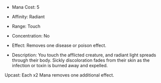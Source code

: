 - Mana Cost: 5
    
- Affinity: Radiant
    
- Range: Touch
    
- Concentration: No
    
- Effect: Removes one disease or poison effect.
    
- Description: You touch the afflicted creature, and radiant light spreads through their body. Sickly discoloration fades from their skin as the infection or toxin is burned away and expelled.
    

Upcast: Each x2 Mana removes one additional effect.